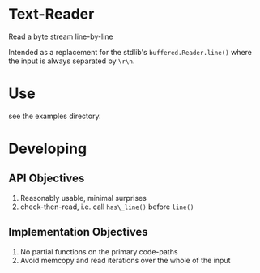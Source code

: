 

Text-Reader
===========

Read a byte stream line-by-line

Intended as a replacement for the stdlib's `buffered.Reader.line()` where the input is always separated by `\r\n`.


Use
===

see the examples directory.


Developing
==========

API Objectives
--------------

1. Reasonably usable, minimal surprises
2. check-then-read, i.e. call `has\_line()` before `line()`

Implementation Objectives
-------------------------

1. No partial functions on the primary code-paths
2. Avoid memcopy and read iterations over the whole of the input

